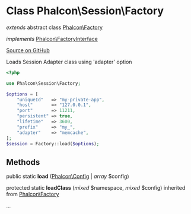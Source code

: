# Class **Phalcon\\Session\\Factory**

*extends* abstract class [Phalcon\Factory](/en/3.2/api/Phalcon_Factory)

*implements* [Phalcon\FactoryInterface](/en/3.2/api/Phalcon_FactoryInterface)

<a href="https://github.com/phalcon/cphalcon/blob/master/phalcon/session/factory.zep" class="btn btn-default btn-sm">Source on GitHub</a>

Loads Session Adapter class using 'adapter' option

```php
<?php

use Phalcon\Session\Factory;

$options = [
    "uniqueId"   => "my-private-app",
    "host"       => "127.0.0.1",
    "port"       => 11211,
    "persistent" => true,
    "lifetime"   => 3600,
    "prefix"     => "my_",
    "adapter"    => "memcache",
];
$session = Factory::load($options);

```


## Methods
public static  **load** ([Phalcon\Config](/en/3.2/api/Phalcon_Config) | *array* $config)





protected static  **loadClass** (*mixed* $namespace, *mixed* $config) inherited from [Phalcon\Factory](/en/3.2/api/Phalcon_Factory)

...



